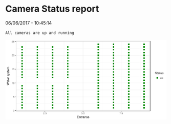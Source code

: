 Camera Status report
================
06/06/2017 - 10:45:14

    All cameras are up and running

![](camreport_files/figure-markdown_github/unnamed-chunk-2-1.png)
